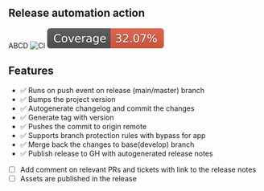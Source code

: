 ## Release automation action
ABCD
![CI](https://github.com/talview/release-action/actions/workflows/ci.yml/badge.svg) [![Coverage](./badges/coverage.svg)](./badges/coverage.svg)

## Features

- ✅ Runs on push event on release (main/master) branch
- ✅ Bumps the project version
- ✅ Autogenerate changelog and commit the changes
- ✅ Generate tag with version
- ✅ Pushes the commit to origin remote
- ✅ Supports branch protection rules with bypass for app
- ✅ Merge back the changes to base(develop) branch
- ✅ Publish release to GH with autogenerated release notes
- [ ] Add comment on relevant PRs and tickets with link to the release notes
- [ ] Assets are published in the release
